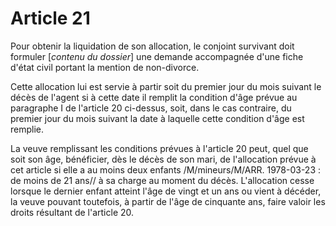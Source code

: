 # Article 21

Pour obtenir la liquidation de son allocation, le conjoint survivant doit formuler [*contenu du dossier*] une demande accompagnée d'une fiche d'état civil portant la mention de non-divorce.

Cette allocation lui est servie à partir soit du premier jour du mois suivant le décès de l'agent si à cette date il remplit la condition d'âge prévue au paragraphe I de l'article 20 ci-dessus, soit, dans le cas contraire, du premier jour du mois suivant la date à laquelle cette condition d'âge est remplie.

La veuve remplissant les conditions prévues à l'article 20 peut, quel que soit son âge, bénéficier, dès le décès de son mari, de l'allocation prévue à cet article si elle a au moins deux enfants /M/mineurs/M/ARR. 1978-03-23 : de moins de 21 ans// à sa charge au moment du décès. L'allocation cesse lorsque le dernier enfant atteint l'âge de vingt et un ans ou vient à décéder, la veuve pouvant toutefois, à partir de l'âge de cinquante ans, faire valoir les droits résultant de l'article 20.
